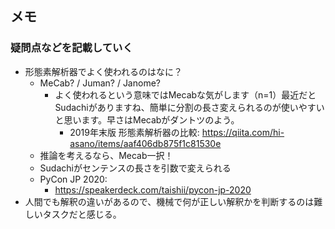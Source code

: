 ## メモ
### 疑問点などを記載していく
- 形態素解析器でよく使われるのはなに？
	- MeCab? / Juman? / Janome?
		- よく使われるという意味ではMecabな気がします（n=1）最近だとSudachiがありますね、簡単に分割の長さ変えられるのが使いやすいと思います。早さはMecabがダントツのよう。
			- 2019年末版 形態素解析器の比較: https://qiita.com/hi-asano/items/aaf406db875f1c81530e
	- 推論を考えるなら、Mecab一択！
	- Sudachiがセンテンスの長さを引数で変えられる
	- PyCon JP 2020:
		- https://speakerdeck.com/taishii/pycon-jp-2020
- 人間でも解釈の違いがあるので、機械で何が正しい解釈かを判断するのは難しいタスクだと感じる。
